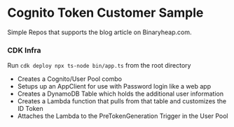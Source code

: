 # Cognito Token Customer Sample

Simple Repos that supports the blog article on Binaryheap.com. 

### CDK Infra

Run `cdk deploy npx ts-node bin/app.ts` from the root directory
* Creates a Cognito/User Pool combo
* Setups up an AppClient for use with Password login like a web app
* Creates a DynamoDB Table which holds the additional user information
* Creates a Lambda function that pulls from that table and customizes the ID Token
* Attaches the Lambda to the PreTokenGeneration Trigger in the User Pool
  